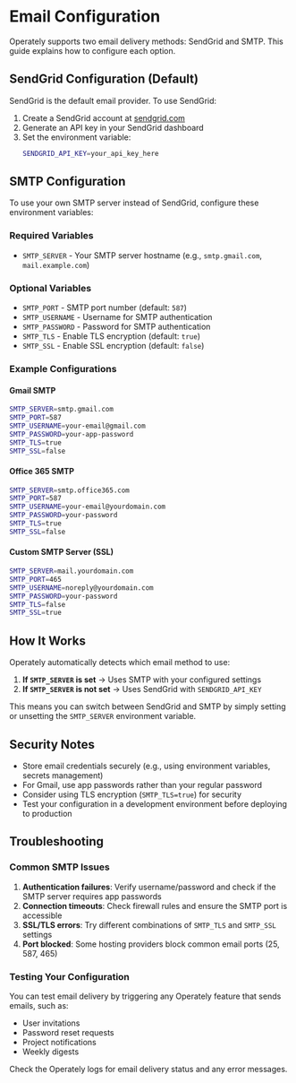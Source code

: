 # Email Configuration

Operately supports two email delivery methods: SendGrid and SMTP. This guide explains how to configure each option.

## SendGrid Configuration (Default)

SendGrid is the default email provider. To use SendGrid:

1. Create a SendGrid account at [sendgrid.com](https://sendgrid.com)
2. Generate an API key in your SendGrid dashboard
3. Set the environment variable:
   ```bash
   SENDGRID_API_KEY=your_api_key_here
   ```

## SMTP Configuration

To use your own SMTP server instead of SendGrid, configure these environment variables:

### Required Variables

- `SMTP_SERVER` - Your SMTP server hostname (e.g., `smtp.gmail.com`, `mail.example.com`)

### Optional Variables

- `SMTP_PORT` - SMTP port number (default: `587`)
- `SMTP_USERNAME` - Username for SMTP authentication
- `SMTP_PASSWORD` - Password for SMTP authentication  
- `SMTP_TLS` - Enable TLS encryption (default: `true`)
- `SMTP_SSL` - Enable SSL encryption (default: `false`)

### Example Configurations

#### Gmail SMTP
```bash
SMTP_SERVER=smtp.gmail.com
SMTP_PORT=587
SMTP_USERNAME=your-email@gmail.com
SMTP_PASSWORD=your-app-password
SMTP_TLS=true
SMTP_SSL=false
```

#### Office 365 SMTP
```bash
SMTP_SERVER=smtp.office365.com
SMTP_PORT=587
SMTP_USERNAME=your-email@yourdomain.com
SMTP_PASSWORD=your-password
SMTP_TLS=true
SMTP_SSL=false
```

#### Custom SMTP Server (SSL)
```bash
SMTP_SERVER=mail.yourdomain.com
SMTP_PORT=465
SMTP_USERNAME=noreply@yourdomain.com
SMTP_PASSWORD=your-password
SMTP_TLS=false
SMTP_SSL=true
```

## How It Works

Operately automatically detects which email method to use:

1. **If `SMTP_SERVER` is set** → Uses SMTP with your configured settings
2. **If `SMTP_SERVER` is not set** → Uses SendGrid with `SENDGRID_API_KEY`

This means you can switch between SendGrid and SMTP by simply setting or unsetting the `SMTP_SERVER` environment variable.

## Security Notes

- Store email credentials securely (e.g., using environment variables, secrets management)
- For Gmail, use app passwords rather than your regular password
- Consider using TLS encryption (`SMTP_TLS=true`) for security
- Test your configuration in a development environment before deploying to production

## Troubleshooting

### Common SMTP Issues

1. **Authentication failures**: Verify username/password and check if the SMTP server requires app passwords
2. **Connection timeouts**: Check firewall rules and ensure the SMTP port is accessible
3. **SSL/TLS errors**: Try different combinations of `SMTP_TLS` and `SMTP_SSL` settings
4. **Port blocked**: Some hosting providers block common email ports (25, 587, 465)

### Testing Your Configuration

You can test email delivery by triggering any Operately feature that sends emails, such as:
- User invitations
- Password reset requests  
- Project notifications
- Weekly digests

Check the Operately logs for email delivery status and any error messages.